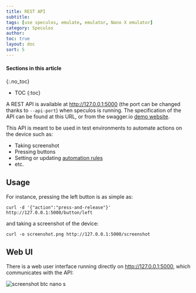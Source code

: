 ```yaml
---
title: REST API
subtitle:
tags: [use speculos, emulate, emulator, Nano X emulator]
category: Speculos
author:
toc: true
layout: doc
sort: 5
---
```


#### Sections in this article
{:.no_toc}
* TOC
{:toc}

A REST API is available at http://127.0.0.1:5000 (the port can be changed thanks to `--api-port`) when speculos is running. The specification of the API can be found at this URL, or from the swagger.io [demo website](https://petstore.swagger.io/?url=https://raw.githubusercontent.com/LedgerHQ/speculos/master/speculos/api/static/swagger/swagger.json).

This API is meant to be used in test environments to automate actions on the device such as:

- Taking screenshot
- Pressing buttons
- Setting or updating [automation rules](../automation)
- etc.

## Usage

For instance, pressing the left button is as simple as:

```shell
curl -d '{"action":"press-and-release"}' http://127.0.0.1:5000/button/left
```

and taking a screenshot of the device:

```shell
curl -o screenshot.png http://127.0.0.1:5000/screenshot
```

## Web UI

There is a web user interface running directly on http://127.0.0.1:5000, which communicates with the API:

![screenshot btc nano s](../../screenshot-api-nanos-btc.png)
